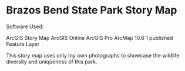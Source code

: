 # Brazos Bend State Park Story Map

Software Used:

 ArcGIS Story Map
 ArcGIS Online
 ArcGIS Pro
 ArcMap 10.6
 1 published Feature Layer

This story map uses only my own photographs to showcase the wildlife diversity and uniqueness of this park.